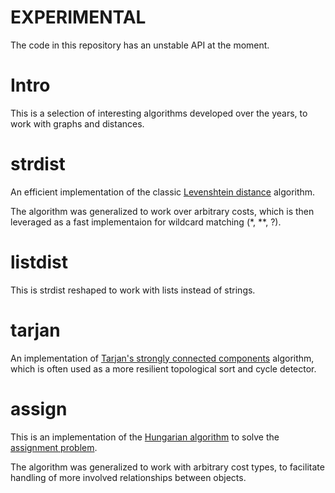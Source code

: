 

# EXPERIMENTAL

The code in this repository has an unstable API at the moment.

# Intro

This is a selection of interesting algorithms developed over the years, to work with
graphs and distances.

# strdist

An efficient implementation of the classic [Levenshtein distance](https://en.wikipedia.org/wiki/Levenshtein_distance) algorithm.

The algorithm was generalized to work over arbitrary costs, which is then leveraged as a fast
implementaion for wildcard matching (*, **, ?).

# listdist

This is strdist reshaped to work with lists instead of strings.

# tarjan

An implementation of [Tarjan's strongly connected components](http://en.wikipedia.org/wiki/Tarjan%27s_strongly_connected_components_algorithm) algorithm, which is often used as a
more resilient topological sort and cycle detector.

# assign

This is an implementation of the [Hungarian algorithm](https://en.wikipedia.org/wiki/Hungarian_algorithm) to solve the [assignment problem](https://en.wikipedia.org/wiki/Assignment_problem).

The algorithm was generalized to work with arbitrary cost types, to facilitate handling
of more involved relationships between objects.

